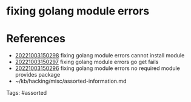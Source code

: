 # fixing golang module errors

# References
- [20221003150298](/zet/20221003150298/) fixing golang module errors cannot install module
- [20221003150297](/zet/20221003150297/) fixing golang module errors go get fails
- [20221003150296](/zet/20221003150296/) fixing golang module errors no required module provides package
- ~/kb/hacking/misc/assorted-information.md

Tags:
    #assorted

